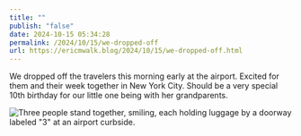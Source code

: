 ```yaml
---
title: ""
publish: "false"
date: 2024-10-15 05:34:28
permalink: /2024/10/15/we-dropped-off
url: https://ericmwalk.blog/2024/10/15/we-dropped-off.html
---
```


We dropped off the travelers this morning early at the airport. Excited for them and their week together in New York City. Should be a very special 10th birthday for our little one being with her grandparents.

![Three people stand together, smiling, each holding luggage by a doorway labeled "3" at an airport curbside.](https://ericmwalk.blog/uploads/2024/img-0410-edited.jpeg)